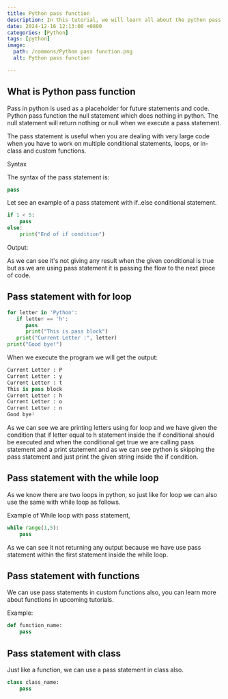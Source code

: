 ```yaml
---
title: Python pass function
description: In this tutorial, we will learn all about the python pass function.
date: 2024-12-16 12:13:00 +0800
categories: [Python]
tags: [python]
image:
  path: /commons/Python pass function.png
  alt: Python pass function 

---
```


## What is Python pass function 

Pass in python is used as a placeholder for future statements and code. Python pass function the null statement which does nothing in python. The null statement will return nothing or null when we execute a pass statement.

The pass statement is useful when you are dealing with very large code when you have to work on multiple conditional statements, loops, or in-class and custom functions.

<script type="text/javascript">
	atOptions = {
		'key' : '98858c4e91885e00ea9926beee01c03e',
		'format' : 'iframe',
		'height' : 90,
		'width' : 728,
		'params' : {}
	};
</script>
<script type="text/javascript" src="https://www.highperformanceformat.com/98858c4e91885e00ea9926beee01c03e/invoke.js"></script>
Syntax

The syntax of the pass statement is:

```python
pass
```

Let see an example of a pass statement with if..else conditional statement.

```python
if 1 < 5:
    pass
else:
    print("End of if condition")
```

Output:

As we can see it's not giving any result when the given conditional is true but as we are using pass statement it is passing the flow to the next piece of code.


## Pass statement with for loop 

```python
for letter in 'Python': 
   if letter == 'h':
      pass
      print("This is pass block")
   print("Current Letter :", letter)
print("Good bye!")
```

When we execute the program we will get the output:

```python
Current Letter : P
Current Letter : y
Current Letter : t
This is pass block
Current Letter : h
Current Letter : o
Current Letter : n
Good bye!
```

As we can see we are printing letters using for loop and we have given the condition that if letter equal to h statement inside the if conditional should be executed and when the conditional get true we are calling pass statement and a print statement and as we can see python is skipping the pass statement and just print the given string inside the if condition.

<script type="text/javascript">
	atOptions = {
		'key' : '98858c4e91885e00ea9926beee01c03e',
		'format' : 'iframe',
		'height' : 90,
		'width' : 728,
		'params' : {}
	};
</script>
<script type="text/javascript" src="https://www.highperformanceformat.com/98858c4e91885e00ea9926beee01c03e/invoke.js"></script>
## Pass statement with the while loop

As we know there are two loops in python, so just like for loop we can also use the same with while loop as follows.

Example of While loop with pass statement,

```python 
while range(1,5):  
	pass
```  
As we can see it not returning any output because we have use pass statement within the first statement inside the while loop.

## Pass statement with functions

We can use pass statements in custom functions also, you can learn more about functions in upcoming tutorials.

<script type="text/javascript">
	atOptions = {
		'key' : '98858c4e91885e00ea9926beee01c03e',
		'format' : 'iframe',
		'height' : 90,
		'width' : 728,
		'params' : {}
	};
</script>
<script type="text/javascript" src="https://www.highperformanceformat.com/98858c4e91885e00ea9926beee01c03e/invoke.js"></script>
Example:

```python
def function_name:
	pass
```

## Pass statement with class

Just like a function, we can use a pass statement in class also.

```python
class class_name:
	pass
```


